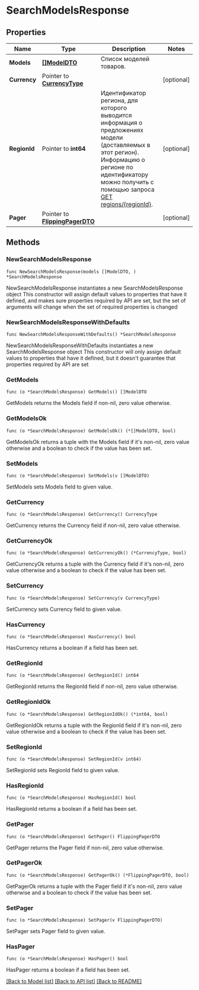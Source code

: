 # SearchModelsResponse

## Properties

Name | Type | Description | Notes
------------ | ------------- | ------------- | -------------
**Models** | [**[]ModelDTO**](ModelDTO.md) | Список моделей товаров. | 
**Currency** | Pointer to [**CurrencyType**](CurrencyType.md) |  | [optional] 
**RegionId** | Pointer to **int64** | Идентификатор региона, для которого выводится информация о предложениях модели (доставляемых в этот регион).  Информацию о регионе по идентификатору можно получить с помощью запроса [GET regions/{regionId}](../../reference/regions/searchRegionsById.md).  | [optional] 
**Pager** | Pointer to [**FlippingPagerDTO**](FlippingPagerDTO.md) |  | [optional] 

## Methods

### NewSearchModelsResponse

`func NewSearchModelsResponse(models []ModelDTO, ) *SearchModelsResponse`

NewSearchModelsResponse instantiates a new SearchModelsResponse object
This constructor will assign default values to properties that have it defined,
and makes sure properties required by API are set, but the set of arguments
will change when the set of required properties is changed

### NewSearchModelsResponseWithDefaults

`func NewSearchModelsResponseWithDefaults() *SearchModelsResponse`

NewSearchModelsResponseWithDefaults instantiates a new SearchModelsResponse object
This constructor will only assign default values to properties that have it defined,
but it doesn't guarantee that properties required by API are set

### GetModels

`func (o *SearchModelsResponse) GetModels() []ModelDTO`

GetModels returns the Models field if non-nil, zero value otherwise.

### GetModelsOk

`func (o *SearchModelsResponse) GetModelsOk() (*[]ModelDTO, bool)`

GetModelsOk returns a tuple with the Models field if it's non-nil, zero value otherwise
and a boolean to check if the value has been set.

### SetModels

`func (o *SearchModelsResponse) SetModels(v []ModelDTO)`

SetModels sets Models field to given value.


### GetCurrency

`func (o *SearchModelsResponse) GetCurrency() CurrencyType`

GetCurrency returns the Currency field if non-nil, zero value otherwise.

### GetCurrencyOk

`func (o *SearchModelsResponse) GetCurrencyOk() (*CurrencyType, bool)`

GetCurrencyOk returns a tuple with the Currency field if it's non-nil, zero value otherwise
and a boolean to check if the value has been set.

### SetCurrency

`func (o *SearchModelsResponse) SetCurrency(v CurrencyType)`

SetCurrency sets Currency field to given value.

### HasCurrency

`func (o *SearchModelsResponse) HasCurrency() bool`

HasCurrency returns a boolean if a field has been set.

### GetRegionId

`func (o *SearchModelsResponse) GetRegionId() int64`

GetRegionId returns the RegionId field if non-nil, zero value otherwise.

### GetRegionIdOk

`func (o *SearchModelsResponse) GetRegionIdOk() (*int64, bool)`

GetRegionIdOk returns a tuple with the RegionId field if it's non-nil, zero value otherwise
and a boolean to check if the value has been set.

### SetRegionId

`func (o *SearchModelsResponse) SetRegionId(v int64)`

SetRegionId sets RegionId field to given value.

### HasRegionId

`func (o *SearchModelsResponse) HasRegionId() bool`

HasRegionId returns a boolean if a field has been set.

### GetPager

`func (o *SearchModelsResponse) GetPager() FlippingPagerDTO`

GetPager returns the Pager field if non-nil, zero value otherwise.

### GetPagerOk

`func (o *SearchModelsResponse) GetPagerOk() (*FlippingPagerDTO, bool)`

GetPagerOk returns a tuple with the Pager field if it's non-nil, zero value otherwise
and a boolean to check if the value has been set.

### SetPager

`func (o *SearchModelsResponse) SetPager(v FlippingPagerDTO)`

SetPager sets Pager field to given value.

### HasPager

`func (o *SearchModelsResponse) HasPager() bool`

HasPager returns a boolean if a field has been set.


[[Back to Model list]](../README.md#documentation-for-models) [[Back to API list]](../README.md#documentation-for-api-endpoints) [[Back to README]](../README.md)


